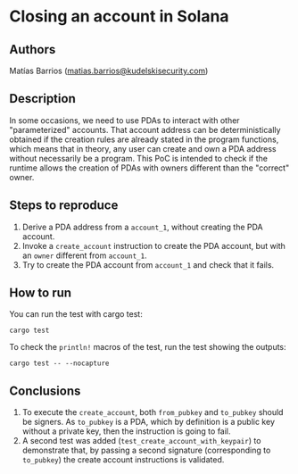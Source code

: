 # Closing an account in Solana
## Authors
Matías Barrios (matias.barrios@kudelskisecurity.com)

## Description
In some occasions, we need to use PDAs to interact with other "parameterized" accounts. That account address can be deterministically obtained if the creation rules are already stated in the program functions, which means that in theory, any user can create and own a PDA address without necessarily be a program. This PoC is intended to check if the runtime allows the creation of PDAs with owners different than the "correct" owner.

## Steps to reproduce
1. Derive a PDA address from a `account_1`, without creating the PDA account.
2. Invoke a `create_account` instruction to create the PDA account, but with an `owner` different from `account_1`.
3. Try to create the PDA account from `account_1` and check that it fails.

## How to run
You can run the test with cargo test:
``` shell
cargo test
```
To check the `println!` macros of the test, run the test showing the outputs:
``` shell
cargo test -- --nocapture
```

## Conclusions
1. To execute the `create_account`, both `from_pubkey` and `to_pubkey` should be signers. As `to_pubkey` is a PDA, which by definition is a public key without a private key, then the instruction is going to fail.
2. A second test was added (`test_create_account_with_keypair`) to demonstrate that, by passing a second signature (corresponding to `to_pubkey`) the create account instructions is validated.
